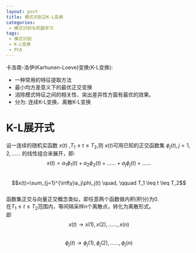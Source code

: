 ```yaml
---
layout: post
title: 模式识别之K-L变换
categories:
 - 模式识别与机器学习
tags:
 - 模式识别
 - K-L变换
 - PCA
---
```


卡洛南-洛伊(Karhunen-Loeve)变换(K-L变换): 
 
*  一种常用的特征提取方法
*  最小均方差意义下的最优正交变换
*  消除模式特征之间的相关性、突出差异性方面有最优的效果。
*  分为: 连续K-L变换、离散K-L变换

# K-L展开式


设一连续的随机实函数 $x(t)$ ,$T_1 \leq t \leq T_2$,则 $x(t)$可用已知的正交函数集 ${\phi_j(t),j=1,2,……}$ 的线性组合来展开，即:  
$$x(t)=a_1\phi_1(t)+a_2\phi_2(t)+……+a_j\phi_j(t)+……$$  
$$x(t)=\sum_{j=1}^{\infty}a_j\phi_j(t) \quad, \qquad T_1 \leq t \leq T_2$$  
函数集正交与向量正交概念类似，即任意两个函数做内积(积分)为0.  
在$T_1 \leq t \leq T_2$范围内，等间隔采样n个离散点，转化为离散形式。  
即$$x(t)\rightarrow {x(1),x(2),……,x(n)}$$  
$$\phi_j(t)\rightarrow {\phi_j(1),\phi_j(2),……,\phi_j(n)}$$
















